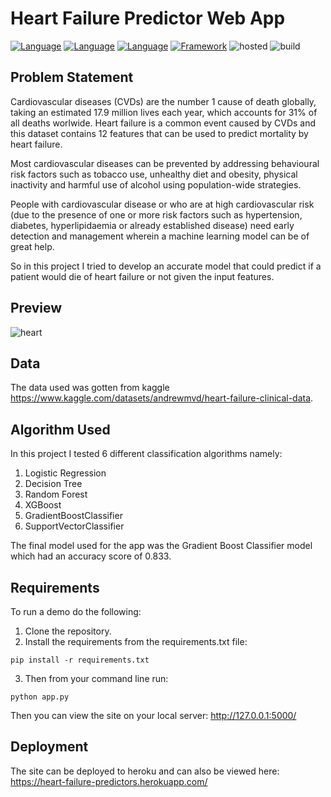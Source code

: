 # Heart Failure Predictor Web App
[![Language](https://img.shields.io/badge/HTML-black.svg?style=flat&logo=html5&logoColor=white)](https://www.html.com)
[![Language](https://img.shields.io/badge/CSS-red.svg?style=flat&logo=css3&logoColor=white)](https://www.css.org)
[![Language](https://img.shields.io/badge/Python-yellow.svg?style=flat&logo=python&logoColor=white )](https://www.python.org)
[![Framework](https://img.shields.io/badge/Flask-brightgreen.svg?style=flat&logo=Flask&logoColor=white )](http://www.pygame.org/news.html)
![hosted](https://img.shields.io/badge/Heroku-430098?style=flat&logo=heroku&logoColor=white)
![build](https://img.shields.io/badge/build-passing-brightgreen.svg?style=flat)

## Problem Statement
Cardiovascular diseases (CVDs) are the number 1 cause of death globally, taking an estimated 17.9 million lives each year, which accounts for 31% of all deaths worlwide.
Heart failure is a common event caused by CVDs and this dataset contains 12 features that can be used to predict mortality by heart failure.

Most cardiovascular diseases can be prevented by addressing behavioural risk factors such as tobacco use, unhealthy diet and obesity, physical inactivity and harmful use of alcohol using population-wide strategies.

People with cardiovascular disease or who are at high cardiovascular risk (due to the presence of one or more risk factors such as hypertension, diabetes, hyperlipidaemia or already established disease) need early detection and management wherein a machine learning model can be of great help.

So in this project I tried to develop an accurate model that could predict if a patient would die of heart failure or not given the input features. 

## Preview
![heart](https://user-images.githubusercontent.com/101701760/170781804-609d05fc-5cbb-45da-ab4b-47268024c647.gif)



## Data
The data used was gotten from kaggle https://www.kaggle.com/datasets/andrewmvd/heart-failure-clinical-data.

## Algorithm Used
In this project I tested 6 different classification algorithms namely:
1. Logistic Regression
2. Decision Tree
3. Random Forest
4. XGBoost
5. GradientBoostClassifier
6. SupportVectorClassifier


The final model used for the app was the Gradient Boost Classifier model which had an accuracy score of 0.833.


## Requirements
To run a demo do the following:
1. Clone the repository.
2. Install the requirements from the requirements.txt file:
```
pip install -r requirements.txt
```
3. Then from your command line run:
```
python app.py
```
Then you can view the site on your local server: http://127.0.0.1:5000/ 

## Deployment
The site can be deployed to heroku and can also be viewed here: https://heart-failure-predictors.herokuapp.com/
